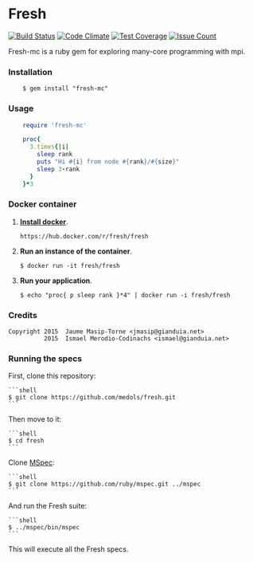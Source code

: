# Fresh

[![Build Status](https://travis-ci.org/medols/fresh.svg)](https://travis-ci.org/medols/fresh) [![Code Climate](https://codeclimate.com/github/medols/fresh/badges/gpa.svg)](https://codeclimate.com/github/medols/fresh) [![Test Coverage](https://codeclimate.com/github/medols/fresh/badges/coverage.svg)](https://codeclimate.com/github/medols/fresh/coverage) [![Issue Count](https://codeclimate.com/github/medols/fresh/badges/issue_count.svg)](https://codeclimate.com/github/medols/fresh)

Fresh-mc is a ruby gem for exploring many-core programming with mpi.

### Installation

```shell
    $ gem install "fresh-mc"
```

### Usage

```ruby
    require 'fresh-mc'

    proc{
      3.times{|i|
        sleep rank
        puts "Hi #{i} from node #{rank}/#{size}"
        sleep 3-rank
      }
    }*3
```

### Docker container

1. **[Install docker](https://docs.docker.com/installation/)**.

    ```
    https://hub.docker.com/r/fresh/fresh
    ```

2. **Run an instance of the container**.

    ```shell
    $ docker run -it fresh/fresh
    ```

3. **Run your application**.

    ```shell
    $ echo "proc{ p sleep rank }*4" | docker run -i fresh/fresh
    ```

### Credits

    Copyright 2015  Jaume Masip-Torne <jmasip@gianduia.net>
              2015  Ismael Merodio-Codinachs <ismael@gianduia.net>

### Running the specs

First, clone this repository:

    ```shell
    $ git clone https://github.com/medols/fresh.git
    ```

Then move to it:

    ```shell
    $ cd fresh
    ```

Clone [MSpec](http://github.com/ruby/mspec):

    ```shell
    $ git clone https://github.com/ruby/mspec.git ../mspec
    ```

And run the Fresh suite:

    ```shell
    $ ../mspec/bin/mspec
    ```

This will execute all the Fresh specs.

